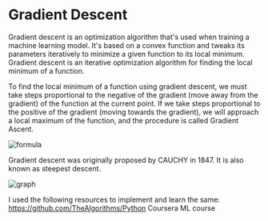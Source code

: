# Gradient Descent
Gradient descent is an optimization algorithm that's used when training a machine learning model. It's based on a convex function and tweaks its parameters iteratively to minimize a given function to its local minimum.
Gradient descent is an iterative optimization algorithm for finding the local minimum of a function.

To find the local minimum of a function using gradient descent, we must take steps proportional to the negative of the gradient (move away from the gradient) of the function at the current point. If we take steps proportional to the positive of the gradient (moving towards the gradient), we will approach a local maximum of the function, and the procedure is called Gradient Ascent.

![formula](https://media.geeksforgeeks.org/wp-content/uploads/gradiant_descent.jpg)

Gradient descent was originally proposed by CAUCHY in 1847. It is also known as steepest descent.

![graph](https://miro.medium.com/max/1400/1*DDjCOEPSHLsU7tff7LmYUQ.png)

I used the following resources to implement and learn the same: 
https://github.com/TheAlgorithms/Python
Coursera ML course

